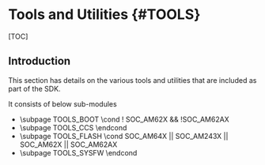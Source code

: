 # Tools and Utilities {#TOOLS}

[TOC]

## Introduction

This section has details on the various tools and utilities that are included as
part of the SDK.

It consists of below sub-modules

- \subpage TOOLS_BOOT
\cond ! SOC_AM62X && !SOC_AM62AX
- \subpage TOOLS_CCS
\endcond
- \subpage TOOLS_FLASH
\cond SOC_AM64X || SOC_AM243X || SOC_AM62X || SOC_AM62AX
- \subpage TOOLS_SYSFW
\endcond
